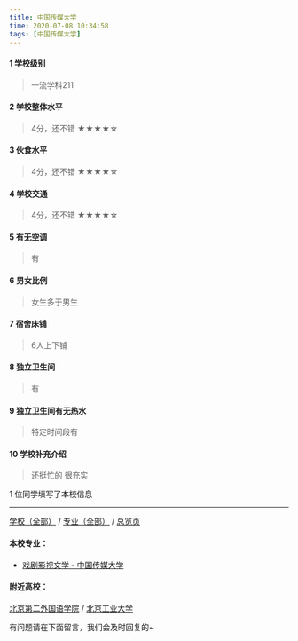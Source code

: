 ```yaml
---
title: 中国传媒大学
time: 2020-07-08 10:34:58
tags: [中国传媒大学]
---
```

#### 1 学校级别
> 一流学科211


#### 2 学校整体水平
> 4分，还不错
★★★★☆

#### 3 伙食水平
>  4分，还不错
★★★★☆


#### 4 学校交通
> 4分，还不错
★★★★☆


#### 5 有无空调
> 有


#### 6 男女比例
> 女生多于男生

#### 7 宿舍床铺
> 6人上下铺
 

#### 8 独立卫生间
> 有


#### 9 独立卫生间有无热水
> 特定时间段有


#### 10 学校补充介绍
> 还挺忙的 很充实

1 位同学填写了本校信息
***
[学校（全部）](https://univgo.github.io/2020/07/08/3efa6bcca419) / [专业（全部）](https://univgo.github.io/2020/07/08/2d4c6d3552c2) / [总览页](https://univgo.github.io/2020/07/08/445daeb4fa00)
#### 本校专业：
- [戏剧影视文学 - 中国传媒大学](https://univgo.github.io/2020/07/08/44908a2cd185)

#### 附近高校：
[北京第二外国语学院](https://univgo.github.io/2020/07/08/3b7af86ea997) / [北京工业大学](https://univgo.github.io/2020/07/08/ded1252ce2d5)



有问题请在下面留言，我们会及时回复的~
